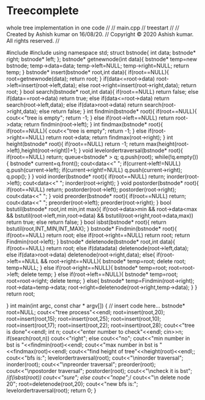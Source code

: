 # Treecomplete
whole tree implementation in one code
//
//  main.cpp
//  treestart
//
//  Created by Ashish kumar on 16/08/20.
//  Copyright © 2020 Ashish kumar. All rights reserved.
//

#include <iostream>
#include<queue>
using namespace std;
struct bstnode{
    int data;
    bstnode* right;
    bstnode* left;
};
bstnode* getnewnode(int data){
    bstnode* temp=new bstnode;
    temp->data=data;
    temp->left=NULL;
    temp->right=NULL;
    return temp;
}
bstnode* insert(bstnode* root,int data){
    if(root==NULL){
        root=getnewnode(data);
        return root;
        }
    if(data<=root->data)
        root->left=insert(root->left,data);
    else
        root->right=insert(root->right,data);
    return root;
}
bool search(bstnode* root,int data){
    if(root==NULL)
        return false;
    else if(data==root->data)
        return true;
    else if(data<=root->data)
        return search(root->left,data);
    else if(data>root->data)
        return search(root->right,data);
    else
        return false;
}
int findmin(bstnode* root){
    if(root==NULL){
        cout<<"tree is empty";
        return -1;
    }
    else if(root->left==NULL)
        return root->data;
    return findmin(root->left);
}
int findmax(bstnode* root){
    if(root==NULL){
        cout<<"tree is empty";
        return -1;
    }
    else if(root->right==NULL)
        return root->data;
    return findmax(root->right);
}
int height(bstnode* root){
    if(root==NULL)
        return -1;
    return max(height(root->left),height(root->right))+1;
}
void levelordertraversal(bstnode* root){
    if(root==NULL)
        return;
    queue<bstnode* > q;
    q.push(root);
    while(!q.empty()){
        bstnode* current=q.front();
        cout<<current->data<<" ";
        if(current->left!=NULL)
            q.push(current->left);
        if(current->right!=NULL)
            q.push(current->right);
        q.pop();
    }
}
void inorder(bstnode* root){
    if(root==NULL)
        return;
    inorder(root->left);
    cout<<root->data<<" ";
    inorder(root->right);
}
void postorder(bstnode* root){
    if(root==NULL)
        return;
    postorder(root->left);
    postorder(root->right);
    cout<<root->data<<" ";
}
void preorder(bstnode* root){
    if(root==NULL)
        return;
    cout<<root->data<<" ";
    preorder(root->left);
    preorder(root->right);
}
bool bstutil(bstnode* root,int min,int max){
    if(root->data>min && root->data<max && bstutil(root->left,min,root->data) && bstutil(root->right,root->data,max))
            return true;
    else
        return false;
}
bool isbst(bstnode* root){
    return bstutil(root,INT_MIN,INT_MAX);
}
bstnode* Findmin(bstnode* root){
    if(root==NULL)
        return root;
    else if(root->right==NULL)
        return root;
    return Findmin(root->left);
}
bstnode* deletenode(bstnode* root,int data){
    if(root==NULL)
        return root;
    else if(data<root->data)
        deletenode(root->left,data);
    else if(data>root->data)
        deletenode(root->right,data);
    else{
        if(root->left==NULL && root->right==NULL){
            bstnode* temp=root;
            delete root;
            temp=NULL;
        }
        else if(root->right==NULL){
            bstnode* temp=root;
            root=root->left;
            delete temp;
        }
        else if(root->left==NULL){
            bstnode* temp=root;
            root=root->right;
            delete temp;
        }
        else{
            bstnode* temp=Findmin(root->right);
            root->data=temp->data;
            root->right=deletenode(root->right,temp->data);
        }
    }
    return root;
    
}
int main(int argc, const char * argv[]) {
    // insert code here...
    bstnode* root=NULL;
    cout<<"tree process"<<endl;
    root=insert(root,20);
    root=insert(root,15);
    root=insert(root,25);
    root=insert(root,10);
    root=insert(root,17);
    root=insert(root,22);
    root=insert(root,28);
    cout<<"tree is done"<<endl;
    int n;
    cout<<"enter number to check"<<endl;
    cin>>n;
    if(search(root,n))
        cout<<"right";
    else
        cout<<"no";
    cout<<"min number in bst is "<<findmin(root)<<endl;
    cout<<"max number in bst is "<<findmax(root)<<endl;
    cout<<"find height of tree"<<height(root)<<endl;;
    cout<<"bfs is:";
    levelordertraversal(root);
    cout<<"\ninorder traversal";
    inorder(root);
    cout<<"\npreorder traversal";
    preorder(root);
    cout<<"\npostorder traversal";
    postorder(root);
    cout<<"\ncheck it is bst";
    /*if(isbst(root))
        cout<<"sure";
    else
        cout<<"nope";*/
    cout<<"\n delete node 20";
    root=deletenode(root,20);
    cout<<"new bfs is:";
    levelordertraversal(root);
    return 0;
}
